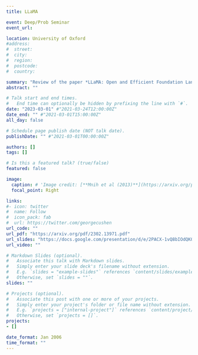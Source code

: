```yaml
---
title: LLaMA

event: Deep/Prob Seminar
event_url:

location: University of Oxford
#address:
#  street:
#  city:
#  region:
#  postcode:
#  country:

summary: "Review of the paper *LLaMA: Open and Efficient Foundation Language Models* by Touvron et al. (2023)"
abstract: ""

# Talk start and end times.
#   End time can optionally be hidden by prefixing the line with `#`.
date: "2023-03-01" #"2021-03-24T12:00:00Z"
date_end: "" #"2021-03-01T15:00:00Z"
all_day: false

# Schedule page publish date (NOT talk date).
publishDate: "" #"2021-03-01T00:00:00Z"

authors: []
tags: []

# Is this a featured talk? (true/false)
featured: false

image:
  caption: # 'Image credit: [**Mnih et al (2013)**](https://arxiv.org/pdf/1312.5602.pdf)'
  focal_point: Right

links:
#- icon: twitter
#  name: Follow
#  icon_pack: fab
#  url: https://twitter.com/georgecushen
url_code: ""
url_pdf: "https://arxiv.org/pdf/2302.13971.pdf"
url_slides: "https://docs.google.com/presentation/d/e/2PACX-1vQ8bIOdQK0DUNIuArH4DESnRkLJoyVfzmwfTeE-OETe-KI5gE78zcyzcB3RwTtWQ2ri8fV4_bI9k3yw/pub?start=false&loop=false&delayms=60000"
url_video: ""

# Markdown Slides (optional).
#   Associate this talk with Markdown slides.
#   Simply enter your slide deck's filename without extension.
#   E.g. `slides = "example-slides"` references `content/slides/example-slides.md`.
#   Otherwise, set `slides = ""`.
slides: ""

# Projects (optional).
#   Associate this post with one or more of your projects.
#   Simply enter your project's folder or file name without extension.
#   E.g. `projects = ["internal-project"]` references `content/project/deep-learning/index.md`.
#   Otherwise, set `projects = []`.
projects:
- []

date_format: Jan 2006
time_format: ""
---
```


